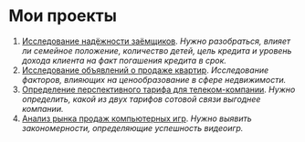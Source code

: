 # Мои проекты 
1. [Исследование надёжности заёмщиков](https://github.com/izakson/da_projects/tree/main/borrowers_analysis).  *Нужно разобраться, влияет ли семейное положение, количество детей, цель кредита и уровень дохода клиента на факт погашения кредита в срок.*
2. [Исследование объявлений о продаже квартир](https://github.com/izakson/da_projects/tree/main/real_estate_analysis).  *Исследование факторов, влияющих на ценообразование в сфере недвижимости.*
3. [Определение перспективного тарифа для телеком-компании](https://github.com/izakson/da_projects/tree/main/mobile_tariffs_analysis).  *Нужно определить, какой из двух тарифов сотовой связи выгоднее компании.*
4. [Анализ рынка продаж компьютерных игр](https://github.com/izakson/da_projects/tree/main/videogames%20analysis).  *Нужно выявить закономерности, определяющие успешность видеоигр.*
